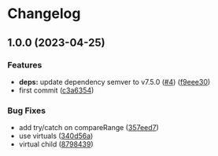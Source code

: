 # Changelog

## 1.0.0 (2023-04-25)


### Features

* **deps:** update dependency semver to v7.5.0 ([#4](https://github.com/christophehurpeau/yarn-why-duplicate/issues/4)) ([f9eee30](https://github.com/christophehurpeau/yarn-why-duplicate/commit/f9eee30e153dea0dc8dabb69b2484dd6dd3be0dc))
* first commit ([c3a6354](https://github.com/christophehurpeau/yarn-why-duplicate/commit/c3a6354ae139baffc75c4582af439db4f496329c))


### Bug Fixes

* add try/catch on compareRange ([357eed7](https://github.com/christophehurpeau/yarn-why-duplicate/commit/357eed715012b156d4abd447f9d7232fdc066d72))
* use virtuals ([340d56a](https://github.com/christophehurpeau/yarn-why-duplicate/commit/340d56a8abc6c81b9973ed5ecb80604e6905990b))
* virtual child ([8798439](https://github.com/christophehurpeau/yarn-why-duplicate/commit/8798439ccf4f7ee40292ce9fb734e573a37c1d71))
